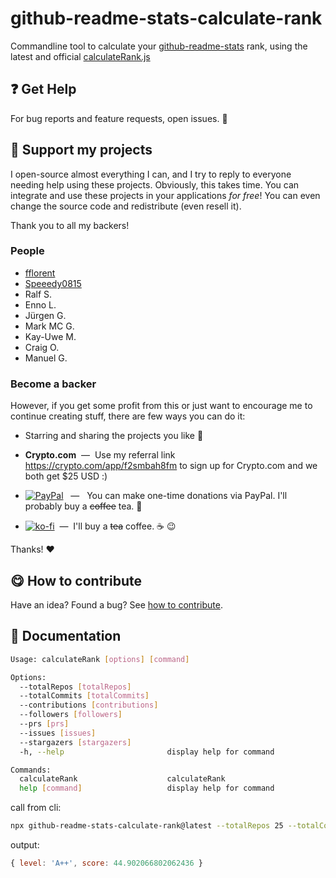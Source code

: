 # github-readme-stats-calculate-rank

Commandline tool to calculate your [github-readme-stats](https://github.com/anuraghazra/github-readme-stats) rank, using the latest and official [calculateRank.js](https://github.com/anuraghazra/github-readme-stats/blob/master/src/calculateRank.js)

## :question: Get Help

For bug reports and feature requests, open issues. :bug:

## :sparkling_heart: Support my projects

I open-source almost everything I can, and I try to reply to everyone needing help using these projects. Obviously,
this takes time. You can integrate and use these projects in your applications _for free_! You can even change the source code and redistribute (even resell it).

Thank you to all my backers!
### People

- [fflorent](https://github.com/fflorent)
- [Speeedy0815](https://github.com/Speeedy0815)
- Ralf S.
- Enno L.
- Jürgen G.
- Mark MC G.
- Kay-Uwe M.
- Craig O.
- Manuel G.

### Become a backer

However, if you get some profit from this or just want to encourage me to continue creating stuff, there are few ways you can do it:

- Starring and sharing the projects you like :rocket:
- **Crypto.&#65279;com** &nbsp;—&nbsp; Use my referral link https://crypto.com/app/f2smbah8fm to sign up for Crypto.&#65279;com and we both get $25 USD :)  

- [![PayPal](https://img.shields.io/badge/Donate-PayPal-blue.svg?style=for-the-badge)][paypal-donations] &nbsp; — &nbsp; You can make one-time donations via PayPal. I'll probably buy a ~~coffee~~ tea. :tea:
- [![ko-fi](https://ko-fi.com/img/githubbutton_sm.svg)](https://ko-fi.com/T6T412CXA) &nbsp;—&nbsp; I'll buy a ~~tea~~ coffee. :coffee: :wink:


Thanks! :heart:

## :yum: How to contribute

Have an idea? Found a bug? See [how to contribute][contributing].

## :memo: Documentation  

```sh
Usage: calculateRank [options] [command]

Options:
  --totalRepos [totalRepos]
  --totalCommits [totalCommits]
  --contributions [contributions]
  --followers [followers]
  --prs [prs]
  --issues [issues]
  --stargazers [stargazers]
  -h, --help                       display help for command

Commands:
  calculateRank                    calculateRank
  help [command]                   display help for command
```

call from cli:
```sh
npx github-readme-stats-calculate-rank@latest --totalRepos 25 --totalCommits 1800 --contributions 11 --followers 16 --prs 16 --issues 51 --stargazers 127
```
output:
```js
{ level: 'A++', score: 44.902066802062436 }
```


[badge_brave]: ./docs/support_banner.png
[badge_paypal]: https://img.shields.io/badge/Donate-PayPal-blue.svg
[paypal-donations]: https://paypal.me/NeumannBenjamin
[brave]: https://brave.com/nai412
[contributing]: /CONTRIBUTING.md

